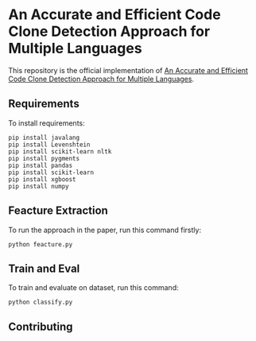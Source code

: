 # An Accurate and Efficient Code Clone Detection Approach for Multiple Languages

This repository is the official implementation of [An Accurate and Efficient Code Clone Detection
Approach for Multiple Languages](). 

## Requirements

To install requirements:

```setup
pip install javalang
pip install Levenshtein
pip install scikit-learn nltk
pip install pygments
pip install pandas
pip install scikit-learn
pip install xgboost
pip install numpy
```

## Feacture Extraction

To run the approach in the paper, run this command firstly:

```train
python feacture.py
```

## Train and Eval

To train and evaluate on dataset, run this command:

```eval
python classify.py 
```

## Contributing
